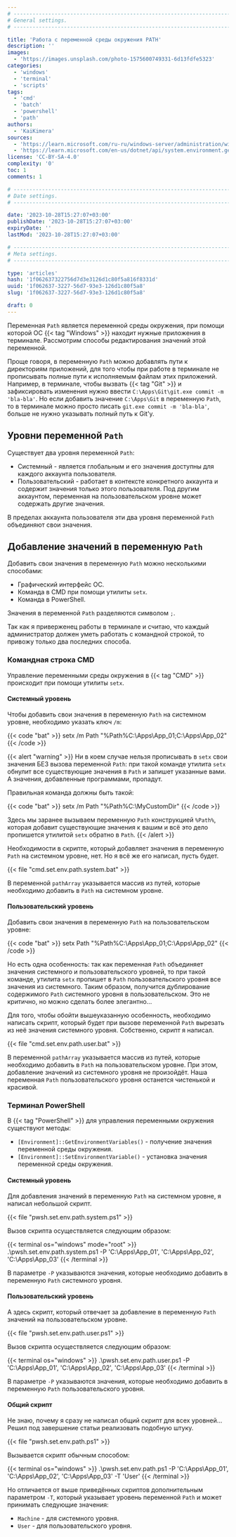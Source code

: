 ```yaml
---
# -------------------------------------------------------------------------------------------------------------------- #
# General settings.
# -------------------------------------------------------------------------------------------------------------------- #

title: 'Работа с переменной среды окружения PATH'
description: ''
images:
  - 'https://images.unsplash.com/photo-1575600749331-6d13fdfe5323'
categories:
  - 'windows'
  - 'terminal'
  - 'scripts'
tags:
  - 'cmd'
  - 'batch'
  - 'powershell'
  - 'path'
authors:
  - 'KaiKimera'
sources:
  - 'https://learn.microsoft.com/ru-ru/windows-server/administration/windows-commands/setx'
  - 'https://learn.microsoft.com/en-us/dotnet/api/system.environment.getenvironmentvariables'
license: 'CC-BY-SA-4.0'
complexity: '0'
toc: 1
comments: 1

# -------------------------------------------------------------------------------------------------------------------- #
# Date settings.
# -------------------------------------------------------------------------------------------------------------------- #

date: '2023-10-28T15:27:07+03:00'
publishDate: '2023-10-28T15:27:07+03:00'
expiryDate: ''
lastMod: '2023-10-28T15:27:07+03:00'

# -------------------------------------------------------------------------------------------------------------------- #
# Meta settings.
# -------------------------------------------------------------------------------------------------------------------- #

type: 'articles'
hash: '1f062637322756d7d3e3126d1c80f5a816f8331d'
uuid: '1f062637-3227-56d7-93e3-126d1c80f5a8'
slug: '1f062637-3227-56d7-93e3-126d1c80f5a8'

draft: 0
---
```


Переменная `Path` является переменной среды окружения, при помощи которой ОС {{< tag "Windows" >}} находит нужные приложения в терминале. Рассмотрим способы редактирования значений этой переменной.

<!--more-->

Проще говоря, в переменную `Path` можно добавлять пути к директориям приложений, для того чтобы при работе в терминале не прописывать полные пути к исполняемым файлам этих приложений. Например, в терминале, чтобы вызвать {{< tag "Git" >}} и зафиксировать изменения нужно ввести `C:\Apps\Git\git.exe commit -m 'bla-bla'`. Но если добавить значение `C:\Apps\Git` в переменную `Path`, то в терминале можно просто писать `git.exe commit -m 'bla-bla'`, больше не нужно указывать полный путь к Git'у.

## Уровни переменной `Path`

Существует два уровня переменной `Path`:

- Системный - является глобальным и его значения доступны для каждого аккаунта пользователя.
- Пользовательский - работает в контексте конкретного аккаунта и содержит значения только этого пользователя. Под другим аккаунтом, переменная на пользовательском уровне может содержать другие значения.

В пределах аккаунта пользователя эти два уровня переменной `Path` объединяют свои значения.

## Добавление значений в переменную `Path`

Добавить свои значения в переменную `Path` можно несколькими способами:

- Графический интерфейс ОС.
- Команда в CMD при помощи утилиты `setx`.
- Команда в PowerShell.

Значения в переменной `Path` разделяются символом `;`.

Так как я приверженец работы в терминале и считаю, что каждый администратор должен уметь работать с командной строкой, то привожу только два последних способа.

### Командная строка CMD

Управление переменными среды окружения в {{< tag "CMD" >}} происходит при помощи утилиты `setx`.

#### Системный уровень

Чтобы добавить свои значения в переменную `Path` на системном уровне, необходимо указать ключ `/m`:

{{< code "bat" >}}
setx /m Path "%Path%C:\Apps\App_01;C:\Apps\App_02"
{{< /code >}}

{{< alert "warning" >}}
Ни в коем случае нельзя прописывать в `setx` свои значения БЕЗ вызова переменной `Path`: при такой команде утилита `setx` обнулит все существующие значения в `Path` и запишет указанные вами. А значения, добавленные программами, пропадут.

Правильная команда должны быть такой:

{{< code "bat" >}}
setx /m Path "%Path%C:\MyCustomDir"
{{< /code >}}

Здесь мы заранее вызываем переменную `Path` конструкцией `%Path%`, которая добавит существующие значения к вашим и всё это дело пропишется утилитой `setx` обратно в `Path`.
{{< /alert >}}

Необходимости в скрипте, который добавляет значения в переменную `Path` на системном уровне, нет. Но я всё же его написал, пусть будет.

{{< file "cmd.set.env.path.system.bat" >}}

В переменной `pathArray` указывается массив из путей, которые необходимо добавить в `Path` на системном уровне.

#### Пользовательский уровень

Добавить свои значения в переменную `Path` на пользовательском уровне:

{{< code "bat" >}}
setx Path "%Path%C:\Apps\App_01;C:\Apps\App_02"
{{< /code >}}

Но есть одна особенность: так как переменная `Path` объединяет значения системного и пользовательского уровней, то при такой команде, утилита `setx` пропишет в `Path` пользовательского уровня все значения из системного. Таким образом, получится дублирование содержимого `Path` системного уровня в пользовательском. Это не критично, но можно сделать более элегантно...

Для того, чтобы обойти вышеуказанную особенность, необходимо написать скрипт, который будет при вызове переменной `Path` вырезать из неё значения системного уровня. Собственно, скрипт я написал.

{{< file "cmd.set.env.path.user.bat" >}}

В переменной `pathArray` указывается массив из путей, которые необходимо добавить в `Path` на пользовательском уровне. При этом, добавление значений из системного уровня не произойдёт. Наша переменная `Path` пользовательского уровня останется чистенькой и красивой.

### Терминал PowerShell

В {{< tag "PowerShell" >}} для управления переменными окружения существуют методы:
- `[Environment]::GetEnvironmentVariables()` - получение значения переменной среды окружения.
- `[Environment]::SetEnvironmentVariable()` - установка значения переменной среды окружения.

#### Системный уровень

Для добавления значений в переменную `Path` на системном уровне, я написал небольшой скрипт.

{{< file "pwsh.set.env.path.system.ps1" >}}

Вызов скрипта осуществляется следующим образом:

{{< terminal os="windows" mode="root" >}}
.\pwsh.set.env.path.system.ps1 -P 'C:\Apps\App_01', 'C:\Apps\App_02', 'C:\Apps\App_03'
{{< /terminal >}}

В параметре `-P` указываются значения, которые необходимо добавить в переменную `Path` системного уровня.

#### Пользовательский уровень

А здесь скрипт, который отвечает за добавление в переменную `Path` значений на пользовательском уровне.

{{< file "pwsh.set.env.path.user.ps1" >}}

Вызов скрипта осуществляется следующим образом:

{{< terminal os="windows" >}}
.\pwsh.set.env.path.user.ps1 -P 'C:\Apps\App_01', 'C:\Apps\App_02', 'C:\Apps\App_03'
{{< /terminal >}}

В параметре `-P` указываются значения, которые необходимо добавить в переменную `Path` пользовательского уровня.

#### Общий скрипт

Не знаю, почему я сразу не написал общий скрипт для всех уровней... Решил под завершение статьи реализовать подобную штуку.

{{< file "pwsh.set.env.path.ps1" >}}

Вызывается скрипт обычным способом:

{{< terminal os="windows" >}}
.\pwsh.set.env.path.ps1 -P 'C:\Apps\App_01', 'C:\Apps\App_02', 'C:\Apps\App_03' -T 'User'
{{< /terminal >}}

Но отличается от выше приведённых скриптов дополнительным параметром `-T`, который указывает уровень переменной `Path` и может принимать следующие значения:

- `Machine` - для системного уровня.
- `User` - для пользовательского уровня.
